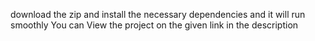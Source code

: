 download the zip and install the necessary dependencies and it will run smoothly 
You can View the project on the given link in the description 
